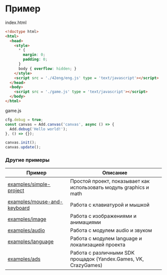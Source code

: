 # Пример
index.html
```html
<!doctype html>
<html>
  <head>
    <style>
      * {
        margin: 0;
        padding: 0;
      }
      body { overflow: hidden; }
    </style>
    <script src = './42eng/eng.js' type = 'text/javascript'></script>
  </head>
  <body>
    <script src = './game.js' type = 'text/javascript'></script>
  </body>
</html>
```

game.js
```js
cfg.debug = true;
const canvas = Add.canvas('canvas', async () => {
  Add.debug('Hello world!');
}, () => {});

canvas.init();
canvas.update();
```

### Другие примеры
| Пример | Описание |
| --- | --- |
| [examples/simple-project](./simple-project) | Простой проект, показывает как использовать модуль graphics и math |
| [examples/mouse-and-keyboard](./mouse-and-keyboard) | Работа с клавиатурой и мышкой |
| [examples/image](./image) | Работа с изображениями и анимациями |
| [examples/audio](./audio) | Работа с модулем audio и звуком |
| [examples/language](./language) | Работа с модулем language и локализацией проекта |
| [examples/ads](./ads) | Работа с различными SDK прощадок (Yandex.Games, VK, CrazyGames) |